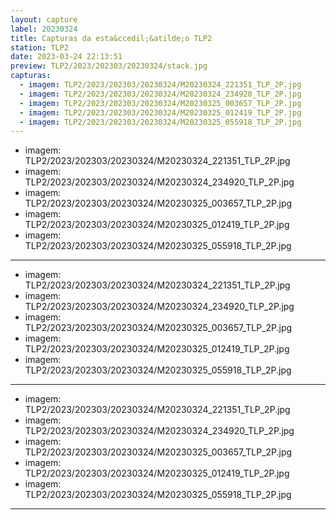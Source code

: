 ```yaml
---
layout: capture
label: 20230324
title: Capturas da esta&ccedil;&atilde;o TLP2
station: TLP2
date: 2023-03-24 22:13:51
preview: TLP2/2023/202303/20230324/stack.jpg
capturas:
  - imagem: TLP2/2023/202303/20230324/M20230324_221351_TLP_2P.jpg
  - imagem: TLP2/2023/202303/20230324/M20230324_234920_TLP_2P.jpg
  - imagem: TLP2/2023/202303/20230324/M20230325_003657_TLP_2P.jpg
  - imagem: TLP2/2023/202303/20230324/M20230325_012419_TLP_2P.jpg
  - imagem: TLP2/2023/202303/20230324/M20230325_055918_TLP_2P.jpg
---
```

  - imagem: TLP2/2023/202303/20230324/M20230324_221351_TLP_2P.jpg
  - imagem: TLP2/2023/202303/20230324/M20230324_234920_TLP_2P.jpg
  - imagem: TLP2/2023/202303/20230324/M20230325_003657_TLP_2P.jpg
  - imagem: TLP2/2023/202303/20230324/M20230325_012419_TLP_2P.jpg
  - imagem: TLP2/2023/202303/20230324/M20230325_055918_TLP_2P.jpg
---
  - imagem: TLP2/2023/202303/20230324/M20230324_221351_TLP_2P.jpg
  - imagem: TLP2/2023/202303/20230324/M20230324_234920_TLP_2P.jpg
  - imagem: TLP2/2023/202303/20230324/M20230325_003657_TLP_2P.jpg
  - imagem: TLP2/2023/202303/20230324/M20230325_012419_TLP_2P.jpg
  - imagem: TLP2/2023/202303/20230324/M20230325_055918_TLP_2P.jpg
---
  - imagem: TLP2/2023/202303/20230324/M20230324_221351_TLP_2P.jpg
  - imagem: TLP2/2023/202303/20230324/M20230324_234920_TLP_2P.jpg
  - imagem: TLP2/2023/202303/20230324/M20230325_003657_TLP_2P.jpg
  - imagem: TLP2/2023/202303/20230324/M20230325_012419_TLP_2P.jpg
  - imagem: TLP2/2023/202303/20230324/M20230325_055918_TLP_2P.jpg
---
